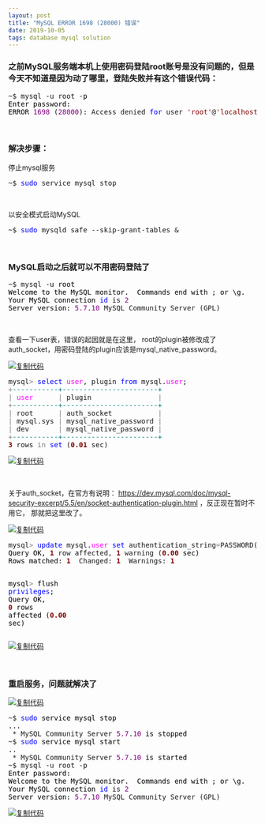 ```yaml
---
layout: post  
title: "MySQL ERROR 1698 (28000) 错误"  
date: 2019-10-05  
tags: database mysql solution
---
```


<div id="cnblogs_post_body" class="blogpost-body ">
    <h3>之前MySQL服务端本机上使用密码登陆root账号是没有问题的，但是今天不知道是因为动了哪里，登陆失败并有这个错误代码：</h3>
<div class="cnblogs_code">
<pre>~$ mysql -u root -<span style="color: #000000;">p
Enter password: 
ERROR </span><span style="color: #800080;">1698</span> (<span style="color: #800080;">28000</span>): Access denied <span style="color: #0000ff;">for</span> user <span style="color: #800000;">'</span><span style="color: #800000;">root</span><span style="color: #800000;">'</span>@<span style="color: #800000;">'</span><span style="color: #800000;">localhost</span><span style="color: #800000;">'</span></pre>
</div>
<p>&nbsp;&nbsp;</p>
<h3>解决步骤：</h3>
<p>停止mysql服务</p>
<div class="cnblogs_code">
<pre>~$ <span style="color: #0000ff;">sudo</span> service mysql stop</pre>
</div>
<p>&nbsp;</p>
<p>以安全模式启动MySQL</p>
<div class="cnblogs_code">
<pre>~$ <span style="color: #0000ff;">sudo</span> mysqld_safe --skip-grant-tables &amp;</pre>
</div>
<p>&nbsp;</p>
<h3>MySQL启动之后就可以不用密码登陆了</h3>
<div class="cnblogs_code">
<pre>~$ mysql -<span style="color: #000000;">u root
Welcome to the MySQL monitor.  Commands end with ; or \g.
Your MySQL connection </span><span style="color: #0000ff;">id</span> is <span style="color: #800080;">2</span><span style="color: #000000;">
Server version: </span><span style="color: #800080;">5.7</span>.<span style="color: #800080;">10</span> MySQL Community Server (GPL)</pre>
</div>
<p>&nbsp;</p>
<p>查看一下user表，错误的起因就是在这里， root的plugin被修改成了auth_socket，用密码登陆的plugin应该是mysql_native_password。</p>
<div class="cnblogs_code"><div class="cnblogs_code_toolbar"><span class="cnblogs_code_copy"><a href="javascript:void(0);" onclick="copyCnblogsCode(this)" title="复制代码"><img src="//common.cnblogs.com/images/copycode.gif" alt="复制代码"></a></span></div>
<pre>mysql<span style="color: #808080;">&gt;</span> <span style="color: #0000ff;">select</span> <span style="color: #ff00ff;">user</span>, plugin <span style="color: #0000ff;">from</span> mysql.<span style="color: #ff00ff;">user</span><span style="color: #000000;">;
</span><span style="color: #808080;">+</span><span style="color: #008080;">--</span><span style="color: #008080;">---------+-----------------------+</span>
<span style="color: #808080;">|</span> <span style="color: #ff00ff;">user</span>      <span style="color: #808080;">|</span> plugin                <span style="color: #808080;">|</span>
<span style="color: #808080;">+</span><span style="color: #008080;">--</span><span style="color: #008080;">---------+-----------------------+</span>
<span style="color: #808080;">|</span> root      <span style="color: #808080;">|</span> auth_socket           <span style="color: #808080;">|</span>
<span style="color: #808080;">|</span> mysql.sys <span style="color: #808080;">|</span> mysql_native_password <span style="color: #808080;">|</span>
<span style="color: #808080;">|</span> dev       <span style="color: #808080;">|</span> mysql_native_password <span style="color: #808080;">|</span>
<span style="color: #808080;">+</span><span style="color: #008080;">--</span><span style="color: #008080;">---------+-----------------------+</span>
<span style="color: #800000; font-weight: bold;">3</span> rows <span style="color: #808080;">in</span> <span style="color: #0000ff;">set</span> (<span style="color: #800000; font-weight: bold;">0.01</span> sec)</pre>
<div class="cnblogs_code_toolbar"><span class="cnblogs_code_copy"><a href="javascript:void(0);" onclick="copyCnblogsCode(this)" title="复制代码"><img src="//common.cnblogs.com/images/copycode.gif" alt="复制代码"></a></span></div></div>
<p>&nbsp;</p>
<p>关于auth_socket，在官方有说明：&nbsp;<a href="https://dev.mysql.com/doc/mysql-security-excerpt/5.5/en/socket-authentication-plugin.html" target="_blank">https://dev.mysql.com/doc/mysql-security-excerpt/5.5/en/socket-authentication-plugin.html</a>&nbsp;，反正现在暂时不用它， 那就把这里改了。</p>
<div class="cnblogs_code"><div class="cnblogs_code_toolbar"><span class="cnblogs_code_copy"><a href="javascript:void(0);" onclick="copyCnblogsCode(this)" title="复制代码"><img src="//common.cnblogs.com/images/copycode.gif" alt="复制代码"></a></span></div>
<pre>mysql<span style="color: #808080;">&gt;</span> <span style="color: #0000ff;">update</span> mysql.<span style="color: #ff00ff;">user</span> <span style="color: #0000ff;">set</span> authentication_string<span style="color: #808080;">=</span>PASSWORD(<span style="color: #ff0000;">'</span><span style="color: #ff0000;">newPwd</span><span style="color: #ff0000;">'</span>), plugin<span style="color: #808080;">=</span><span style="color: #ff0000;">'</span><span style="color: #ff0000;">mysql_native_password</span><span style="color: #ff0000;">'</span> <span style="color: #0000ff;">where</span> <span style="color: #ff00ff;">user</span><span style="color: #808080;">=</span><span style="color: #ff0000;">'</span><span style="color: #ff0000;">root</span><span style="color: #ff0000;">'</span><span style="color: #000000;">;
Query OK, </span><span style="color: #800000; font-weight: bold;">1</span> row affected, <span style="color: #800000; font-weight: bold;">1</span> warning (<span style="color: #800000; font-weight: bold;">0.00</span><span style="color: #000000;"> sec)
Rows matched: </span><span style="color: #800000; font-weight: bold;">1</span>  Changed: <span style="color: #800000; font-weight: bold;">1</span>  Warnings: <span style="color: #800000; font-weight: bold;">1</span><span style="color: #000000;">

mysql</span><span style="color: #808080;">&gt;</span> flush <span style="color: #0000ff;">privileges</span><span style="color: #000000;">;
Query OK, </span><span style="color: #800000; font-weight: bold;">0</span> rows affected (<span style="color: #800000; font-weight: bold;">0.00</span> sec)</pre>
<div class="cnblogs_code_toolbar"><span class="cnblogs_code_copy"><a href="javascript:void(0);" onclick="copyCnblogsCode(this)" title="复制代码"><img src="//common.cnblogs.com/images/copycode.gif" alt="复制代码"></a></span></div></div>
<p>&nbsp;</p>
<h3>重启服务，问题就解决了</h3>
<div class="cnblogs_code"><div class="cnblogs_code_toolbar"><span class="cnblogs_code_copy"><a href="javascript:void(0);" onclick="copyCnblogsCode(this)" title="复制代码"><img src="//common.cnblogs.com/images/copycode.gif" alt="复制代码"></a></span></div>
<pre>~$ <span style="color: #0000ff;">sudo</span><span style="color: #000000;"> service mysql stop
...
 </span>* MySQL Community Server <span style="color: #800080;">5.7</span>.<span style="color: #800080;">10</span><span style="color: #000000;"> is stopped
</span>~$ <span style="color: #0000ff;">sudo</span><span style="color: #000000;"> service mysql start
..
 </span>* MySQL Community Server <span style="color: #800080;">5.7</span>.<span style="color: #800080;">10</span><span style="color: #000000;"> is started
</span>~$ mysql -u root -<span style="color: #000000;">p
Enter password: 
Welcome to the MySQL monitor.  Commands end with ; or \g.
Your MySQL connection </span><span style="color: #0000ff;">id</span> is <span style="color: #800080;">2</span><span style="color: #000000;">
Server version: </span><span style="color: #800080;">5.7</span>.<span style="color: #800080;">10</span> MySQL Community Server (GPL)</pre>
<div class="cnblogs_code_toolbar"><span class="cnblogs_code_copy"><a href="javascript:void(0);" onclick="copyCnblogsCode(this)" title="复制代码"><img src="//common.cnblogs.com/images/copycode.gif" alt="复制代码"></a></span></div></div>
<p>&nbsp;</p>
<p>　　　　</p>
</div>
